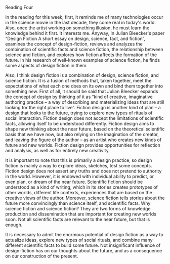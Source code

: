 Reading Four

In the reading for this week, first, it reminds me of many technologies occur in the science movie in the last decade, they come real in today's world. Also, once the artist working on something illusion, he must learn the knowledge behind it first. It interests me. Anyway, In Julian Bleecker's paper “Design Fiction A short essay on design, science, fact, and fiction”, examines the concept of design-fiction, reviews and analyzes the combination of scientific facts and science fiction, the relationship between science and fiction, and explores how fiction affects the formation of the future. In his research of well-known examples of science fiction, he finds some aspects of design fiction in them.

Also, I think design fiction is a combination of design, science fiction, and science fiction. It is a fusion of methods that, taken together, meet the expectations of what each one does on its own and bind them together into something new. First of all, it should be said that Julian Bleecker expands the concept of design by thinking of it as “kind of creative, imaginative authoring practice – a way of describing and materializing ideas that are still looking for the right place to live”. Fiction design is another kind of plan – a design that looks to the future, trying to explore new types of rituals of social interaction. Fiction design does not accept the limitations of scientific facts, allowing itself to be understood differently. Fiction design aims to shape new thinking about the near future, based on the theoretical scientific basis that we have now, but also relying on the imagination of the creator, and leaving the figure of the author – as an artist who creates new kinds of future and new worlds. Fiction design provides opportunities for reflection and analysis, as well as for entirely new creativity.

It is important to note that this is primarily a design practice, so design fiction is mainly a way to explore ideas, sketches, test some concepts. Fiction design does not assert any truths and does not pretend to authority in the world. However, it is endowed with individual ability to predict, or even plan, or dream of the near future. Scientific fiction should be understood as a kind of writing, which in its stories creates prototypes of other worlds, different life contexts, experiences that are based on the creative views of the author. Moreover, science fiction tells stories about the future more convincingly than science itself, and scientific facts. Why science fiction and science fiction? They are two forms of knowledge production and dissemination that are important for creating new worlds soon. Not all scientific facts are relevant to the near future, but that is enough.

It is necessary to admit the enormous potential of design fiction as a way to actualize ideas, explore new types of social rituals, and combine many different scientific facts to build some future. Not insignificant influence of design-fiction has on our thoughts about the future, and as a consequence on our construction of the present.
